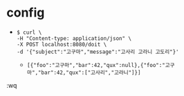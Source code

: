 # config

- ```
  $ curl \
  -H "Content-type: application/json" \
  -X POST localhost:8080/doit \
  -d '{"subject":"고구마","message":"고사리 고라니 고도리"}'
  ```
  - ```
    [{"foo":"고구마","bar":42,"qux":null},{"foo":"고구마","bar":42,"qux":["고사리","고라니"]}]
    ```

:wq